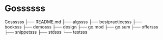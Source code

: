 # Gossssss
Gossssss
├── README.md
├── algssss
├── bestpracticesss
├── booksss
├── demosss
├── design
├── go.mod
├── go.sum
├── offersss
├── snippetsss
├── stdsss
└── testsss